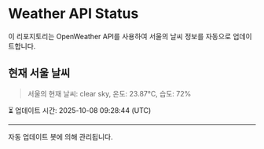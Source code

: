 
# Weather API Status

이 리포지토리는 OpenWeather API를 사용하여 서울의 날씨 정보를 자동으로 업데이트합니다.

## 현재 서울 날씨
> 서울의 현재 날씨: clear sky, 온도: 23.87°C, 습도: 72%

⏳ 업데이트 시간: 2025-10-08 09:28:44 (UTC)

---
자동 업데이트 봇에 의해 관리됩니다.

